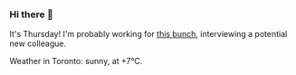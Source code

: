### Hi there :wave:

It's Thursday! I'm probably working for [this bunch](https://github.com/kohofinancial), interviewing a potential new colleague.

Weather in Toronto: sunny, at +7°C.
